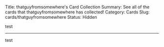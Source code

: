 Title: thatguyfromsomewhere's Card Collection
Summary: See all of the cards that thatguyfromsomewhere has collected!
Category: Cards
Slug: cards/thatguyfromsomewhere
Status: Hidden

test

---
test